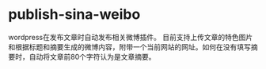 publish-sina-weibo
==================

wordpress在发布文章时自动发布相关微博插件。
目前支持上传文章的特色图片和根据标题和摘要生成的微博内容，附带一个当前网站的网址。如何在没有填写摘要时，自动将文章前80个字符认为是文章摘要。
